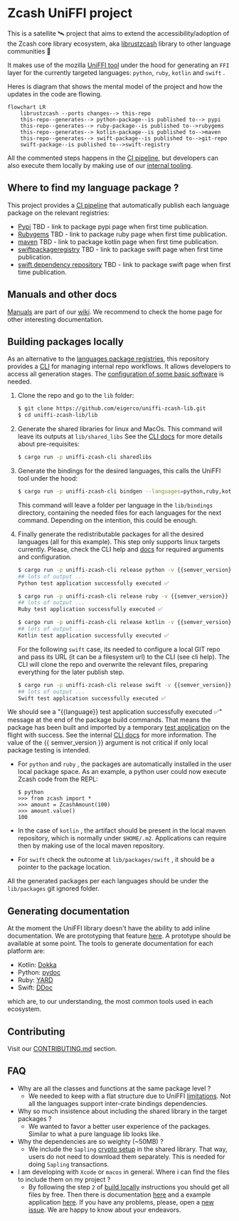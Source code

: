 # <a href="project"></a> Zcash UniFFI project

This is a satellite 🛰️ project that aims to extend the accessibility/adoption of the Zcash core library ecosystem, aka [librustzcash](https://github.com/zcash/librustzcash) library to other language communities :handshake: 

It makes use of the mozilla [UniFFI tool](https://mozilla.github.io/uniffi-rs/) under the hood for generating an `FFI` layer for the currently targeted languages: `python`, `ruby`, `kotlin` and `swift` .

Heres is diagram that shows the mental model of the project and how the updates in the code are flowing.

```mermaid
flowchart LR
    librustzcash --ports changes--> this-repo
    this-repo--generates--> python-package--is published to--> pypi
    this-repo--generates--> ruby-package--is published to-->rubygems
    this-repo--generates--> kotlin-package--is published to-->maven
    this-repo--generates--> swift-package--is published to-->git-repo
    swift-package--is published to-->swift-registry

```

All the commented steps happens in the [CI pipeline](./.github/workflows/), but developers can also execute them locally by making use of our [internal tooling](./lib/uniffi-zcash-cli/README.md).

## <a href="where-to-find-packages"></a> Where to find my language package ?

This project provides a [CI pipeline](./.github/workflows/) that automatically publish each language package on the relevant registries:

* [Pypi](https://pypi.org/) TBD - link to package pypi page when first time publication.
* [Rubygems](https://guides.rubygems.org/) TBD - link to package ruby page when first time publication.
* [maven](https://search.maven.org/) TBD - link to package kotlin page when first time publication.
* [swiftpackageregistry](https://swiftpackageregistry.com/) TBD - link to package swift page when first time publication.
* [swift dependency repository]() TBD - link to package swift page when first time publication.

## <a href="manuals-and-docs"></a> Manuals and other docs

 [Manuals](../../wiki/Manuals) are part of our [wiki](../../wiki). We recommend to check the home page for other interesting documentation.

## <a href="building-packages-locally"></a> Building packages locally

As an alternative to the [languages package registries](#-where-to-find-packages), this repository provides a [CLI](./lib/uniffi-zcash-cli/README.md) for managing internal repo workflows. It allows developers to access all generation stages. The [configuration of some basic software](./CONTRIBUTING.md#-local-environment-setup) is needed.

1. Clone the repo and go to the `lib` folder:
   ```bash
   $ git clone https://github.com/eigerco/uniffi-zcash-lib.git
   $ cd uniffi-zcash-lib/lib
   ```

2. Generate the shared libraries for linux and MacOs. This command will leave its outputs at `lib/shared_libs` 
   See the [CLI docs](./lib/uniffi-zcash-cli/README.md) for more details about pre-requisites:
   ```bash
   $ cargo run -p uniffi-zcash-cli sharedlibs
   ```

3. Generate the bindings for the desired languages, this calls the UniFFI tool under the hood:
   ```bash
   $ cargo run -p uniffi-zcash-cli bindgen --languages=python,ruby,kotlin,swift
   ```
   This command will leave a folder per language in the `lib/bindings` directory, containing the needed files for each languages for the next command. Depending on the intention, this could be enough.

4. Finally generate the redistributable packages for all the desired languages (all for this example). This step only supports linux targets currently.
   Please, check the CLI help and [docs](./lib/uniffi-zcash-cli/README.md) for required arguments and configuration.

   ```bash
   $ cargo run -p uniffi-zcash-cli release python -v {{semver_version}}
   ## lots of output ...
   Python test application successfully executed ✅
   ```
   ```bash
   $ cargo run -p uniffi-zcash-cli release ruby -v {{semver_version}}
   ## lots of output ...
   Ruby test application successfully executed ✅
   ```
   ```bash
   $ cargo run -p uniffi-zcash-cli release kotlin -v {{semver_version}}
   ## lots of output ...
   Kotlin test application successfully executed ✅
   ```
   For the following `swift` case, its needed to configure a local GIT repo and pass its URL (it can be a filesystem url)  to the CLI (see cli help). The CLI will clone the repo and overwrite the relevant files, preparing everything for the later publish step.

   ```bash
   $ cargo run -p uniffi-zcash-cli release swift -v {{semver_version}}
   ## lots of output ...
   Swift test application successfully executed ✅
   ```



We should see a "{{language}} test application successfully executed ✅" message at the end of the package build commands. That means the package has been built and imported by a temporary [test application](./lib/uniffi-zcash-cli/templates/) on the flight with success. See the internal [CLI docs](./lib/uniffi-zcash-cli/README.md) for more information. The value of the {{ semver_version }} argument is not critical if only local package testing is intended.

* For `python` and `ruby` , the packages are automatically installed in the user local package space. As an example, a python user could now execute Zcash code from the REPL:

  ```pyhton
  $ python
  >>> from zcash import *
  >>> amount = ZcashAmount(100)
  >>> amount.value()
  100
  ```

* In the case of `kotlin` , the artifact should be present in the local maven repository, which is normally under `$HOME/.m2`. Applications can require then by making use of the local maven repository.

* For `swift` check the outcome at `lib/packages/swift` , it should be a pointer to the package location.

All the generated packages per each languages should be under the  `lib/packages` git ignored folder.


## Generating documentation

At the moment the UniFFI library doesn't have the ability to add inline documentation. We are prototyping that feature [here](https://github.com/eigerco/uniffi-rs).  A prototype should be available at some point. The tools to generate documentation for each platform are:

 - Kotlin: [Dokka](https://kotlinlang.org/docs/kotlin-doc.html)
 - Python: [pydoc](https://docs.python.org/es/3/library/pydoc.html)
 - Ruby: [YARD](https://yardoc.org/)
 - Swift: [DDoc]()

which are, to our understanding, the most common tools used in each ecosystem.

## Contributing

Visit our [CONTRIBUTING.md](./CONTRIBUTING.md) section.

## FAQ

* Why are all the classes and functions at the same package level ?
  * We needed to keep with a flat structure due to UniFFI [limitations](https://mozilla.github.io/uniffi-rs/udl/ext_types.html). Not all the languages support inter-crate bindings dependencies.
* Why so much insistence about including the shared library in the target packages ?
  * We wanted to favor a better user experience of the packages. Similar to what a pure language lib looks like.
* Why the dependencies are so weighty (~50MB) ?
  * We include the `Sapling` [crypto setup](https://z.cash/technology/paramgen/) in the shared library. That way, users do not need to download them separately. This is needed for doing `Sapling` transactions.
* I am developing with `Xcode` or `macos` in general. Where i can find the files to include them on my project ?
  * By following the step `2` of [build locally](#-building-the-packages-locally) instructions you should get all files by free. Then there is documentation [here](https://mozilla.github.io/uniffi-rs/swift/xcode.html) and a example application [here](https://github.com/mozilla/uniffi-rs/tree/main/examples/app/ios). If you have any problems, please, open a [new issue](../../issue/new). We are happy to know about your endeavors.
